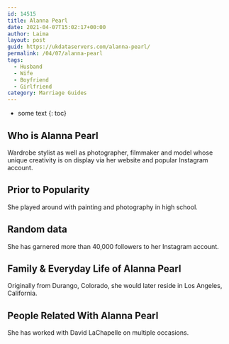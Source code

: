 ```yaml
---
id: 14515
title: Alanna Pearl
date: 2021-04-07T15:02:17+00:00
author: Laima
layout: post
guid: https://ukdataservers.com/alanna-pearl/
permalink: /04/07/alanna-pearl
tags:
  - Husband
  - Wife
  - Boyfriend
  - Girlfriend
category: Marriage Guides
---
```


* some text
{: toc}


## Who is Alanna Pearl
                  
                  
                  
Wardrobe stylist as well as photographer, filmmaker and model whose unique creativity is on display via her website and popular Instagram account.
                  
              
            
              
            
                
                
                
## Prior to Popularity
                  
                  
                  
She played around with painting and photography in high school.
                  
              
            
              
            
                
                
                
## Random data
                  
                  
                  
She has garnered more than 40,000 followers to her Instagram account.
                  
              
            
              
            
                
                
                
## Family & Everyday Life of Alanna Pearl
                  
                  
                  
Originally from Durango, Colorado, she would later reside in Los Angeles, California.
                  
              
            
              
            
                
                
                
## People Related With Alanna Pearl
                  
                  
                  
She has worked with David LaChapelle on multiple occasions.
                  
              
            
              
            
                
              
            
              
              
            
            
              
            
          
          
          